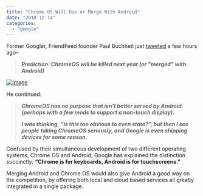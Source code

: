 ```yaml
---
title: "Chrome OS Will Die or Merge With Android"
date: "2010-12-14"
categories: 
  - "google"
---
```


Former Googler, FriendFeed founder Paul Buchheit just [tweeted](http://twitter.com/#!/paultoo/status/14631053989773313) a few hours ago–

> **_Prediction: ChromeOS will be killed next year (or "merged" with Android)_**

[![image](http://lh6.ggpht.com/_40bmzDo_mBs/TQfAzDtSeEI/AAAAAAAABmc/QWKH9tBGrQQ/image_thumb%5B1%5D.png?imgmax=800 "image")](http://lh5.ggpht.com/_40bmzDo_mBs/TQfAxWiA27I/AAAAAAAABmY/wRlETEhaqBc/s1600-h/image%5B3%5D.png)

He continued:

> _**ChromeOS has no purpose that isn’t better served by Android (perhaps with a few mods to support a non-touch display).**_
> 
> _**I was thinking, “is this too obvious to even state?”, but then I see people taking ChromeOS seriously, and Google is even shipping devices for some reason.**_

Confused by their simultaneous development of two different operating systems, Chrome OS and Android, Google has explained the distinction succinctly: **“Chrome is for keyboards, Android is for touchscreens.”**

Merging Android and Chrome OS would also give Android a good way on the competition, by offering both local and cloud based services all greatly integrated in a single package.
